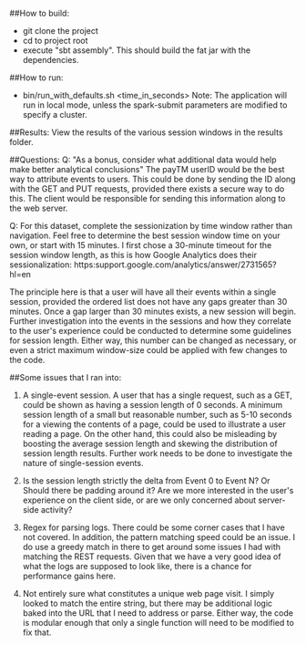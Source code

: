 ##How to build:
-  git clone the project
-  cd to project root
-  execute "sbt assembly". This should build the fat jar with the dependencies.

##How to run:
-  bin/run_with_defaults.sh <time_in_seconds>
Note: The application will run in local mode, unless the spark-submit parameters are modified to specify a cluster.

##Results:
View the results of the various session windows in the results folder.


##Questions:
Q: "As a bonus, consider what additional data would help make better analytical conclusions"
The payTM userID would be the best way to attribute events to users. This could be done by sending the ID along with the GET and PUT requests, provided there exists a secure way to do this. The client would be responsible for sending this information along to the web server.


Q: For this dataset, complete the sessionization by time window rather than navigation. Feel free to determine the best session window time on your own, or start with 15 minutes.
 I first chose a 30-minute timeout for the session window length, as this is how Google Analytics does their sessionalization:
 https:support.google.com/analytics/answer/2731565?hl=en

 The principle here is that a user will have all their events within a single session, provided the ordered list does not have any gaps greater than 30 minutes. Once a gap larger than 30 minutes exists, a new session will begin. Further investigation into the events in the sessions and how they correlate to the user's experience could be conducted to determine some guidelines for session length.  Either way, this number can be changed as necessary, or even a strict maximum window-size could be applied with few changes to the code.


##Some issues that I ran into:
1) A single-event session. A user that has a single request, such as a GET, could be shown as having a session length of 0 seconds.
A minimum session length of a small but reasonable number, such as 5-10 seconds for a viewing the contents of a page, could be used to illustrate a user reading a page.
 On the other hand, this could also be misleading by boosting the average session length and skewing the distribution of session length results. Further work needs to be done to investigate the nature of single-session events.

2) Is the session length strictly the delta from Event 0 to Event N? Or Should there be padding around it?
Are we more interested in the user's experience on the client side, or are we only concerned about server-side activity?

3) Regex for parsing logs. There could be some corner cases that I have not covered. In addition, the pattern matching speed could be an issue. I do use a greedy match in there to get around some issues I had with matching the REST requests.
Given that we have a very good idea of what the logs are supposed to look like, there is a chance for performance gains here.

4) Not entirely sure what constitutes a unique web page visit. I simply looked to match the entire string, but there may be additional logic baked into the URL that I need to address or parse. Either way, the code is modular enough that only a single function will need to be modified to fix that.


